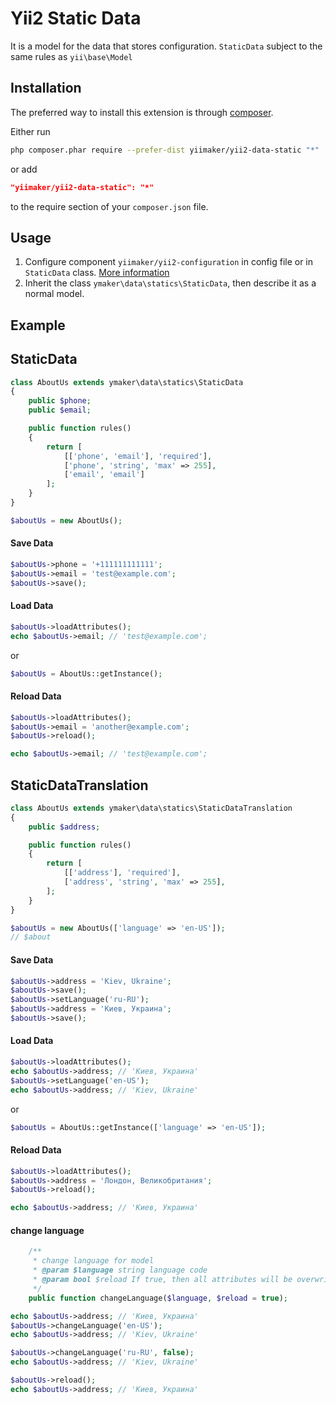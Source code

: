 Yii2 Static Data
================
It is a model for the data that stores configuration.
`StaticData` subject to the same rules as `yii\base\Model`

Installation
------------

The preferred way to install this extension is through [composer](http://getcomposer.org/download/).

Either run

```bash
php composer.phar require --prefer-dist yiimaker/yii2-data-static "*"
```

or add

``` json
"yiimaker/yii2-data-static": "*"
```

to the require section of your `composer.json` file.


Usage
-----
1. Configure component `yiimaker/yii2-configuration` in config file or in `StaticData` class. [More information](https://github.com/yiimaker/yii2-configuration#configuration)
2. Inherit the class `ymaker\data\statics\StaticData`, then describe it as a normal model.

Example
-------

StaticData
----------
```php
class AboutUs extends ymaker\data\statics\StaticData
{
    public $phone;
    public $email;

    public function rules()
    {
        return [
            [['phone', 'email'], 'required'],
            ['phone', 'string', 'max' => 255],
            ['email', 'email']
        ];
    }
}
```

```php
$aboutUs = new AboutUs();
```
#### Save Data

```php
$aboutUs->phone = '+111111111111';
$aboutUs->email = 'test@example.com';
$aboutUs->save();
```

#### Load Data

```php
$aboutUs->loadAttributes();
echo $aboutUs->email; // 'test@example.com';
```
or

```php
$aboutUs = AboutUs::getInstance();
```

#### Reload Data

```php
$aboutUs->loadAttributes();
$aboutUs->email = 'another@example.com';
$aboutUs->reload();

echo $aboutUs->email; // 'test@example.com';
```

StaticDataTranslation
---------------------
```php
class AboutUs extends ymaker\data\statics\StaticDataTranslation
{
    public $address;

    public function rules()
    {
        return [
            [['address'], 'required'],
            ['address', 'string', 'max' => 255],
        ];
    }
}
```

```php
$aboutUs = new AboutUs(['language' => 'en-US']);
// $about
```
#### Save Data

```php
$aboutUs->address = 'Kiev, Ukraine';
$aboutUs->save();
$aboutUs->setLanguage('ru-RU');
$aboutUs->address = 'Киев, Украина';
$aboutUs->save();
```

#### Load Data

```php
$aboutUs->loadAttributes();
echo $aboutUs->address; // 'Киев, Украина'
$aboutUs->setLanguage('en-US');
echo $aboutUs->address; // 'Kiev, Ukraine'
```
or

```php
$aboutUs = AboutUs::getInstance(['language' => 'en-US']);
```

#### Reload Data

```php
$aboutUs->loadAttributes();
$aboutUs->address = 'Лондон, Великобритания';
$aboutUs->reload();

echo $aboutUs->address; // 'Киев, Украина'
```
#### change language

```php
    /**
     * change language for model
     * @param $language string language code
     * @param bool $reload If true, then all attributes will be overwritten
     */
    public function changeLanguage($language, $reload = true);
```

```php
echo $aboutUs->address; // 'Киев, Украина'
$aboutUs->changeLanguage('en-US');
echo $aboutUs->address; // 'Kiev, Ukraine'

$aboutUs->changeLanguage('ru-RU', false);
echo $aboutUs->address; // 'Kiev, Ukraine'

$aboutUs->reload();
echo $aboutUs->address; // 'Киев, Украина'
```
